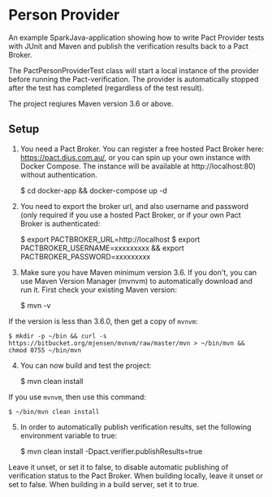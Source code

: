 # Person Provider

An example SparkJava-application showing how to write Pact Provider tests with JUnit and Maven and publish the verification results back to a Pact Broker.

The PactPersonProviderTest class will start a local instance of the provider before running the Pact-verification. The provider is automatically stopped after the test has completed (regardless of the test result).

The project reqiures Maven version 3.6 or above.

## Setup

1. You need a Pact Broker. You can register a free hosted Pact Broker here: https://pact.dius.com.au/, or you can spin up your own instance with Docker Compose. The instance will be available at http://localhost:80) without authentication.

    $ cd docker-app && docker-compose up -d

2. You need to export the broker url, and also username and password (only required if you use a hosted Pact Broker, or if your own Pact Broker is authenticated:

    $ export PACTBROKER_URL=http://localhost
    $ export PACTBROKER_USERNAME=xxxxxxxxx && export PACTBROKER_PASSWORD=xxxxxxxxx

3. Make sure you have Maven minimum version 3.6. If you don't, you can use Maven Version Manager (mvnvm) to automatically download and run it. First check your existing Maven version:

    $ mvn -v

If the version is less than 3.6.0, then get a copy of `mvnvm`:

    $ mkdir -p ~/bin && curl -s https://bitbucket.org/mjensen/mvnvm/raw/master/mvn > ~/bin/mvn && chmod 0755 ~/bin/mvn
    
4. You can now build and test the project:

    $ mvn clean install

If you use `mvnvm`, then use this command:

    $ ~/bin/mvn clean install

5. In order to automatically publish verification results, set the following environment variable to true:

    $ mvn clean install -Dpact.verifier.publishResults=true

Leave it unset, or set it to false, to disable automatic publishing of verification status to the Pact Broker. When building locally, leave it unset or set to false. When building in a build server, set it to true.
